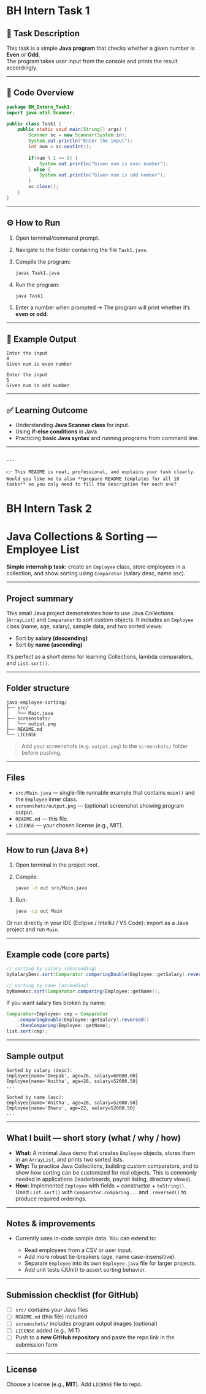 

# BH Intern Task 1

## 📌 Task Description
This task is a simple **Java program** that checks whether a given number is **Even** or **Odd**.  
The program takes user input from the console and prints the result accordingly.

---

## 📝 Code Overview
```java
package BH_Intern_Task1;
import java.util.Scanner;

public class Task1 {
    public static void main(String[] args) {
        Scanner sc = new Scanner(System.in);
        System.out.println("Enter the input");
        int num = sc.nextInt();
        
        if(num % 2 == 0) {
            System.out.println("Given num is even number");
        } else {
            System.out.println("Given num is odd number");
        }
        sc.close();			
    }
}
````

---

## ⚙️ How to Run

1. Open terminal/command prompt.
2. Navigate to the folder containing the file `Task1.java`.
3. Compile the program:

   ```bash
   javac Task1.java
   ```
4. Run the program:

   ```bash
   java Task1
   ```
5. Enter a number when prompted → The program will print whether it’s **even or odd**.

---

## 🎯 Example Output

```
Enter the input
8
Given num is even number
```

```
Enter the input
5
Given num is odd number
```

---

## ✅ Learning Outcome

* Understanding **Java Scanner class** for input.
* Using **if-else conditions** in Java.
* Practicing **basic Java syntax** and running programs from command line.

---

```

---

👉 This README is neat, professional, and explains your task clearly.  
Would you like me to also **prepare README templates for all 10 tasks** so you only need to fill the description for each one?
```

# BH Intern Task 2

# Java Collections & Sorting — Employee List

**Simple internship task:** create an `Employee` class, store employees in a collection, and show sorting using `Comparator` (salary desc, name asc).

---

## Project summary

This small Java project demonstrates how to use Java Collections (`ArrayList`) and `Comparator` to sort custom objects. It includes an `Employee` class (name, age, salary), sample data, and two sorted views:

* Sort by **salary (descending)**
* Sort by **name (ascending)**

It’s perfect as a short demo for learning Collections, lambda comparators, and `List.sort()`.

---

## Folder structure

```
java-employee-sorting/
├── src/
│   └── Main.java
├── screenshots/
│   └── output.png
├── README.md
└── LICENSE
```

> Add your screenshots (e.g. `output.png`) to the `screenshots/` folder before pushing.

---

## Files

* `src/Main.java` — single-file runnable example that contains `main()` and the `Employee` inner class.
* `screenshots/output.png` — (optional) screenshot showing program output.
* `README.md` — this file.
* `LICENSE` — your chosen license (e.g., MIT).

---

## How to run (Java 8+)

1. Open terminal in the project root.
2. Compile:

   ```bash
   javac -d out src/Main.java
   ```
3. Run:

   ```bash
   java -cp out Main
   ```

Or run directly in your IDE (Eclipse / IntelliJ / VS Code): import as a Java project and run `Main`.

---

## Example code (core parts)

```java
// sorting by salary (descending)
bySalaryDesc.sort(Comparator.comparingDouble(Employee::getSalary).reversed());

// sorting by name (ascending)
byNameAsc.sort(Comparator.comparing(Employee::getName));
```

If you want salary ties broken by name:

```java
Comparator<Employee> cmp = Comparator
    .comparingDouble(Employee::getSalary).reversed()
    .thenComparing(Employee::getName);
list.sort(cmp);
```

---

## Sample output

```
Sorted by salary (desc):
Employee{name='Deepak', age=26, salary=60000.00}
Employee{name='Anitha', age=28, salary=52000.50}
... 

Sorted by name (asc):
Employee{name='Anitha', age=28, salary=52000.50}
Employee{name='Bhanu', age=22, salary=52000.50}
...
```

---

## What I built — short story (what / why / how)

* **What:** A minimal Java demo that creates `Employee` objects, stores them in an `ArrayList`, and prints two sorted lists.
* **Why:** To practice Java Collections, building custom comparators, and to show how sorting can be customized for real objects. This is commonly needed in applications (leaderboards, payroll listing, directory views).
* **How:** Implemented `Employee` with fields + constructor + `toString()`. Used `List.sort()` with `Comparator.comparing...` and `.reversed()` to produce required orderings.

---

## Notes & improvements

* Currently uses in-code sample data. You can extend to:

  * Read employees from a CSV or user input.
  * Add more robust tie-breakers (age, name case-insensitive).
  * Separate `Employee` into its own `Employee.java` file for larger projects.
  * Add unit tests (JUnit) to assert sorting behavior.

---

## Submission checklist (for GitHub)

* [ ] `src/` contains your Java files
* [ ] `README.md` (this file) included
* [ ] `screenshots/` includes program output images (optional)
* [ ] `LICENSE` added (e.g., MIT)
* [ ] Push to a **new GitHub repository** and paste the repo link in the submission form

---

## License

Choose a license (e.g., **MIT**). Add `LICENSE` file to repo.


